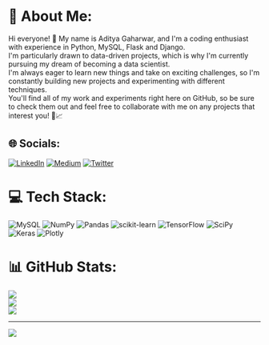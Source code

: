 # 💫 About Me:
Hi everyone! 👋 My name is Aditya Gaharwar, and I'm a coding enthusiast with experience in Python, MySQL, Flask and Django.<br>I'm particularly drawn to data-driven projects, which is why I'm currently pursuing my dream of becoming a data scientist.<br>I'm always eager to learn new things and take on exciting challenges, so I'm constantly building new projects and experimenting with different techniques. <br>You'll find all of my work and experiments right here on GitHub, so be sure to check them out and feel free to collaborate with me on any projects that interest you! 🚀📈


## 🌐 Socials:
[![LinkedIn](https://img.shields.io/badge/LinkedIn-%230077B5.svg?logo=linkedin&logoColor=white)](https://linkedin.com/in/aditya-gaharwar) [![Medium](https://img.shields.io/badge/Medium-12100E?logo=medium&logoColor=white)](https://medium.com/@https://medium.com/@adityagaharwar55) [![Twitter](https://img.shields.io/badge/Twitter-%231DA1F2.svg?logo=Twitter&logoColor=white)](https://twitter.com/https://twitter.com/AdityaGaharwar_) 

# 💻 Tech Stack:
![MySQL](https://img.shields.io/badge/mysql-%2300f.svg?style=flat&logo=mysql&logoColor=white) ![NumPy](https://img.shields.io/badge/numpy-%23013243.svg?style=flat&logo=numpy&logoColor=white) ![Pandas](https://img.shields.io/badge/pandas-%23150458.svg?style=flat&logo=pandas&logoColor=white) ![scikit-learn](https://img.shields.io/badge/scikit--learn-%23F7931E.svg?style=flat&logo=scikit-learn&logoColor=white) ![TensorFlow](https://img.shields.io/badge/TensorFlow-%23FF6F00.svg?style=flat&logo=TensorFlow&logoColor=white) ![SciPy](https://img.shields.io/badge/SciPy-%230C55A5.svg?style=flat&logo=scipy&logoColor=%white) ![Keras](https://img.shields.io/badge/Keras-%23D00000.svg?style=flat&logo=Keras&logoColor=white) ![Plotly](https://img.shields.io/badge/Plotly-%233F4F75.svg?style=flat&logo=plotly&logoColor=white) 
<!-- ![PyTorch](https://img.shields.io/badge/PyTorch-%23EE4C2C.svg?style=flat&logo=PyTorch&logoColor=white) -->
# 📊 GitHub Stats:
![](https://github-readme-stats.vercel.app/api?username=aditya345-coder&theme=dark&hide_border=false&include_all_commits=false&count_private=false)<br/>
![](https://github-readme-streak-stats.herokuapp.com/?user=aditya345-coder&theme=dark&hide_border=false)<br/>
![](https://github-readme-stats.vercel.app/api/top-langs/?username=aditya345-coder&theme=dark&hide_border=false&include_all_commits=false&count_private=false&layout=compact)

---
[![](https://visitcount.itsvg.in/api?id=aditya345-coder&icon=1&color=0)](https://visitcount.itsvg.in)

<!-- Proudly created with GPRM ( https://gprm.itsvg.in ) -->
